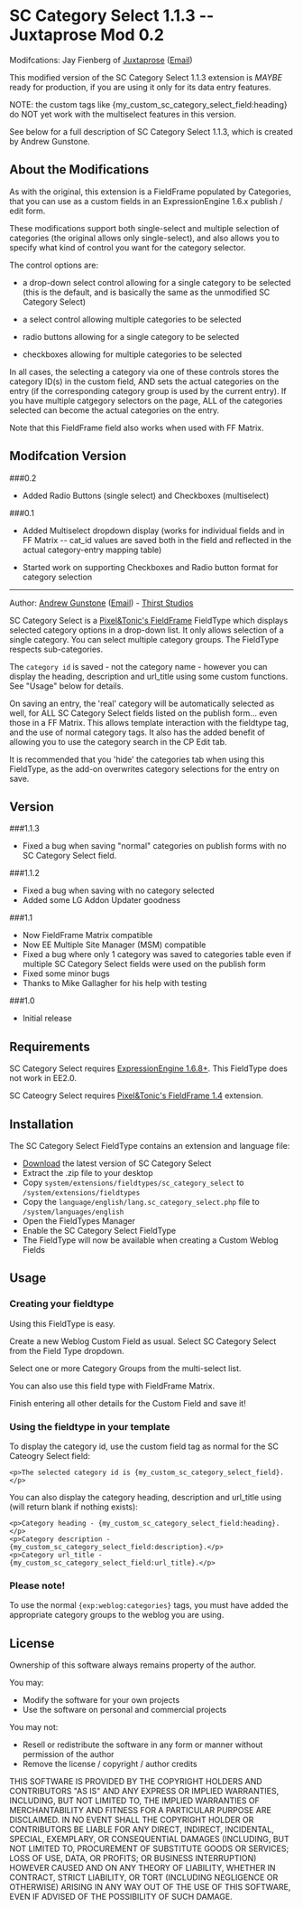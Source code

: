 SC Category Select 1.1.3 -- Juxtaprose Mod 0.2
================

Modifcations: Jay Fienberg of [Juxtaprose][7] ([Email][8])

This modified version of the SC Category Select 1.1.3 extension is *MAYBE* ready for production, if you are using it only for its data entry features.

NOTE: the custom tags like {my_custom_sc_category_select_field:heading} do NOT yet work with the multiselect features in this version.

See below for a full description of SC Category Select 1.1.3, which is created by Andrew Gunstone.

About the Modifications
------------
As with the original, this extension is a FieldFrame populated by Categories, that you can use as a custom fields in an ExpressionEngine 1.6.x publish / edit form. 

These modifications support both single-select and multiple selection of categories (the original allows only single-select), and also allows you to specify what kind of control you want for the category selector. 

The control options are:

* a drop-down select control allowing for a single category to be selected (this is the default, and is basically the same as the unmodified SC Category Select)

* a select control allowing multiple categories to be selected

* radio buttons allowing for a single category to be selected

* checkboxes allowing for multiple categories to be selected

In all cases, the selecting a category via one of these controls stores the category ID(s) in the custom field, AND sets the actual categories on the entry (if the corresponding category group is used by the current entry). If you have multiple catgegory selectors on the page, ALL of the categories selected can become the actual categories on the entry.

Note that this FieldFrame field also works when used with FF Matrix.


Modifcation Version
------------
###0.2

* Added Radio Buttons (single select) and Checkboxes (multiselect)


###0.1

* Added Multiselect dropdown display (works for individual fields and in FF Matrix -- cat_id values are saved both in the field and reflected in the actual category-entry mapping table)

* Started work on supporting Checkboxes and Radio button format for category selection


------------
Author: [Andrew Gunstone][1] ([Email][2]) - [Thirst Studios][3]

SC Category Select is a [Pixel&Tonic's FieldFrame][4] FieldType which displays selected category options in a drop-down list. It only allows selection of a single category. You can select multiple category groups. The FieldType respects sub-categories.

The `category id` is saved - not the category name - however you can display the heading, description and url_title using some custom functions.  See "Usage" below for details.

On saving an entry, the 'real' category will be automatically selected as well, for ALL SC Category Select fields listed on the publish form... even those in a FF Matrix.  This allows template interaction with the fieldtype tag, and the use of normal category tags. It also has the added benefit of allowing you to use the category search in the CP Edit tab.

It is recommended that you 'hide' the categories tab when using this FieldType, as the add-on overwrites category selections for the entry on save.

Version
------------
###1.1.3

* Fixed a bug when saving "normal" categories on publish forms with no SC Category Select field.

###1.1.2

* Fixed a bug when saving with no category selected
* Added some LG Addon Updater goodness

###1.1

* Now FieldFrame Matrix compatible
* Now EE Multiple Site Manager (MSM) compatible
* Fixed a bug where only 1 category was saved to categories table even if multiple SC Category Select fields were used on the publish form
* Fixed some minor bugs
* Thanks to Mike Gallagher for his help with testing

###1.0 

* Initial release

Requirements
------------

SC Category Select requires [ExpressionEngine 1.6.8+][5]. This FieldType does not work in EE2.0.

SC Cateogry Select requires [Pixel&Tonic's FieldFrame 1.4][4] extension.

Installation
------------

The SC Category Select FieldType contains an extension and language file:

* [Download][6] the latest version of SC Category Select
* Extract the .zip file to your desktop
* Copy `system/extensions/fieldtypes/sc_category_select` to `/system/extensions/fieldtypes`
* Copy the `language/english/lang.sc_category_select.php` file to `/system/languages/english`
* Open the FieldTypes Manager
* Enable the SC Category Select FieldType
* The FieldType will now be available when creating a Custom Weblog Fields

Usage
-----

### Creating your fieldtype

Using this FieldType is easy.

Create a new Weblog Custom Field as usual. Select SC Category Select from the Field Type dropdown.

Select one or more Category Groups from the multi-select list.

You can also use this field type with FieldFrame Matrix.

Finish entering all other details for the Custom Field and save it!

### Using the fieldtype in your template

To display the category id, use the custom field tag as normal for the SC Cateogry Select field:

	<p>The selected category id is {my_custom_sc_category_select_field}.</p>

You can also display the category heading, description and url_title using (will return blank if nothing exists):

	<p>Category heading - {my_custom_sc_category_select_field:heading}.</p>
	<p>Category description - {my_custom_sc_category_select_field:description}.</p>
	<p>Category url_title - {my_custom_sc_category_select_field:url_title}.</p>
	
### Please note!

To use the normal `{exp:weblog:categories}` tags, you must have added the appropriate category groups to the weblog you are using.

License
-------

Ownership of this software always remains property of the author.

You may:

* Modify the software for your own projects
* Use the software on personal and commercial projects

You may not:

* Resell or redistribute the software in any form or manner without permission of the author
* Remove the license / copyright / author credits

THIS SOFTWARE IS PROVIDED BY THE COPYRIGHT HOLDERS AND CONTRIBUTORS "AS IS" AND ANY EXPRESS OR IMPLIED WARRANTIES, INCLUDING, BUT NOT LIMITED TO, THE IMPLIED WARRANTIES OF MERCHANTABILITY AND FITNESS FOR A PARTICULAR PURPOSE ARE DISCLAIMED. IN NO EVENT SHALL THE COPYRIGHT HOLDER OR CONTRIBUTORS BE LIABLE FOR ANY DIRECT, INDIRECT, INCIDENTAL, SPECIAL, EXEMPLARY, OR CONSEQUENTIAL DAMAGES (INCLUDING, BUT NOT LIMITED TO, PROCUREMENT OF SUBSTITUTE GOODS OR SERVICES; LOSS OF USE, DATA, OR PROFITS; OR BUSINESS INTERRUPTION) HOWEVER CAUSED AND ON ANY THEORY OF LIABILITY, WHETHER IN CONTRACT, STRICT LIABILITY, OR TORT (INCLUDING NEGLIGENCE OR OTHERWISE) ARISING IN ANY WAY OUT OF THE USE OF THIS SOFTWARE, EVEN IF ADVISED OF THE POSSIBILITY OF SUCH DAMAGE.

[1]: http://sassafrasconsulting.com.au "Authors personal website"
[2]: mailto:andrew@thirststudios.com "Authors email"
[3]: http://thirststudios.com "ExpressionEngine web design and development"
[4]: http://pixelandtonic.com/fieldframe "Pixel&Tonic FieldFrame"
[5]: http://expressionengine.com/?affiliate=newism "ExpressionEngine"
[6]: http://sassafrasconsulting.com.au/software/category-select/ "SC Category Select"
[7]: http://juxtaprose.com/ "Juxtaprose website"
[8]: mailto:siteinfo@icite.net "An email address for Jay"

<!-- 
    This document is marked up using the Markdown syntax: http://daringfireball.net/projects/markdown/
    If you are reading this notice you may need to run the raw content through the Dingus online Markdown parser: http://daringfireball.net/projects/markdown/dingus
    If you are viewing this readme on Github you don't need to re-parse the file.
-->